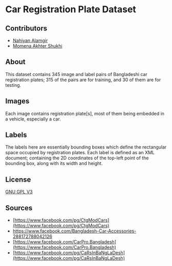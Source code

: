 # Car Registration Plate Dataset

## Contributors
- [Nahiyan Alamgir](https://github.com/nahiyan)
- [Momena Akhter Shukhi](https://github.com/MomenaAkhter)

## About

This dataset contains 345 image and label pairs of Bangladeshi car registration plates; 315 of the pairs are for training, and 30 of them are for testing.

## Images

Each image contains registration plate[s], most of them being embedded in a vehicle, especially a car.

## Labels

The labels here are essentially bounding boxes which define the rectangular space occupied by registration plates. Each label is defined as an XML document; containing the 2D coordinates of the top-left point of the bounding box, along with its width and height.

## License

[GNU GPL V3](https://www.gnu.org/licenses/gpl-3.0.en.html)

## Sources

- [https://www.facebook.com/pg/CtgModCars](https://www.facebook.com/pg/CtgModCars)
- [https://www.facebook.com/Bangladesh-Car-Accessories-288172788042126
](https://www.facebook.com/Bangladesh-Car-Accessories-288172788042126)
- [https://www.facebook.com/CarPro.Bangladesh](https://www.facebook.com/CarPro.Bangladesh)
- [https://www.facebook.com/pg/CaRsInBaNgLaDesh](https://www.facebook.com/pg/CaRsInBaNgLaDesh)
